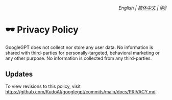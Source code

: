 <div align="right">
    <h6>
        <picture>
            <source type="image/svg+xml" media="(prefers-color-scheme: dark)" srcset="https://media.googlegpt.io/images/icons/earth/white/icon32.svg">
            <img height=14 src="https://media.googlegpt.io/images/icons/earth/black/icon32.svg">
        </picture>
        &nbsp;English |
        <a href="zh-cn/PRIVACY.md">简体中文</a> |
        <a href="hi/PRIVACY.md">हिंदी</a>
    </h6>
</div>

# 🕶️ Privacy Policy

GoogleGPT does not collect nor store any user data. No information is shared with third-parties for personally-targeted, behavioral marketing or any other purpose. No information is collected from any third-parties. 

## Updates

To view revisions to this policy, visit https://github.com/KudoAI/googlegpt/commits/main/docs/PRIVACY.md.
